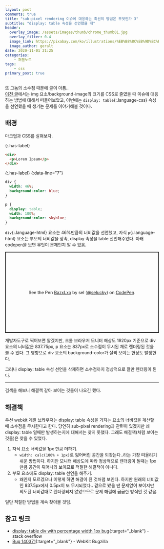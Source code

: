 ```yaml
---
layout: post
comments: true
title: "sub-pixel rendering 이슈에 대응하는 최선의 방법은 무엇인가 3"
subtitle: "display: table 속성을 선언했을 때"
header:
  overlay_image: /assets/images/thumb/chrome_thumb01.jpg
  overlay_filter: 0.4
  image_link: https://pixabay.com/ko/illustrations/%EB%B8%8C%EB%9D%BC%EC%9A%B0%EC%A0%80-%EC%9B%B9-www-%EC%BB%B4%ED%93%A8%ED%84%B0-773216/
  image_author: geralt
date: 2020-11-01 21:25
categories:
    - 퍼블노트
tags:
    - css
primary_post: true
---
```


또 그놈의 소수점 때문에 골이 아픔..  
[이전 글](/2020/09/17/sub-pixel-rendering2/)에서는 img 요소/background-image의 크기를 CSS로 줄였을 때 이슈에 대응하는 방법에 대해서 떠들어보았고, 이번에는 ```display: table```{:.language-css} 속성을 선언했을 때 생기는 문제를 이야기해볼 것이다.

## 배경

마크업과 CSS를 살펴보자.

{:.has-label}
```html
<div>
  <p>Lorem Ipsum</p>
</div>
```

{:.has-label}
{:data-line="7"}
```css
div {
  width: 46%;
  background-color: blue;
}

p {
  display: table;
  width: 100%;
  background-color: skyblue;
}
```

```div```{:.language-html} 요소는 46%만큼의 너비값을 선언했고, 자식 ```p```{:.language-html} 요소는 부모의 너비값을 상속, display 속성을 table 선언해주었다. 아래 codepen을 보면 무엇이 문제인지 알 수 있음.

<p class="codepen" data-height="265" data-theme-id="default" data-default-tab="css,result" data-user="selucky" data-slug-hash="BazxLxo" style="height: 265px; box-sizing: border-box; display: flex; align-items: center; justify-content: center; border: 2px solid; margin: 1em 0; padding: 1em;" data-pen-title="BazxLxo">
  <span>See the Pen <a href="https://codepen.io/selucky/pen/BazxLxo">
  BazxLxo</a> by sel (<a href="https://codepen.io/selucky">@selucky</a>)
  on <a href="https://codepen.io">CodePen</a>.</span>
</p>
<script async src="https://static.codepen.io/assets/embed/ei.js"></script>

개발자도구로 찍어보면 알겠지만, 크롬 브라우저 모니터 해상도 1920px 기준으로 div 요소의 너비값은 837.75px, p 요소는 837px로 소수점이 무시된 채로 렌더링된 것을 볼 수 있다. 그 영향으로 div 요소의 background-color가 살짝 보이는 현상도 발생한다.

그러나 display: table 속성 선언을 삭제하면 소수점까지 정상적으로 잘만 렌더링이 된다.

---

검색을 해보니 해결책 같아 보이는 것들이 나오긴 했다.

## 해결책

우선 webkit 계열 브라우저는 display: table 속성을 가지는 요소의 너비값을 계산할 때 소수점을 무시한다고 한다. 당연히 sub-pixel rendering과 관련이 있겠지만 왜 display: table 일때만 발생하는지에 대해서는 찾지 못했다. 그래도 해결책(처럼 보이는 것들)은 찾을 수 있었다.

1. 자식 요소 너비값을 1px 만큼 더하기.
   * ```width: calc(100% + 1px)```로 잃어버린 공간을 되찾는다..라는 가장 떠올리기 쉬운 방법이다. 하지만 모니터 해상도에 따라 정상적으로 렌더링이 될때는 1px만큼 공간이 튀어나와 보이므로 적절한 해결책이 아니다.
2. 부모 요소에도 display: table 선언을 해주기.
   * 왜인지 모르겠으나 이렇게 하면 해결이 된 것처럼 보인다. 하지만 원래의 너비값인 837.5px에서 0.5px이 또 무시되었다.. 겉으로 봤을 땐 문제없어 보이지만 의도된 너비값대로 렌더링되지 않았으므로 문제 해결에 급급한 방식인 것 같음.

일단 적절한 방법을 계속 찾아볼 것임.

## 참고 링크

* [display: table div with percentage width 1px bug](https://stackoverflow.com/questions/31719624/displaytable-div-with-percentage-width-1px-bug){:target="_blank"} - stack overflow
* [Bug 140371](https://bugs.webkit.org/show_bug.cgi?id=140371){:target="_blank"} - WebKit Bugzilla